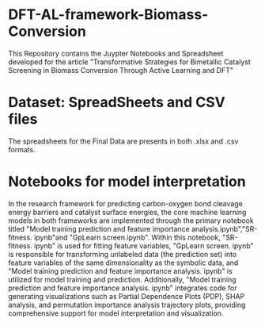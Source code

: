 # DFT-AL-framework-Biomass-Conversion

This Repository contains the Juypter Notebooks and Spreadsheet developed for the article "Transformative Strategies for Bimetallic Catalyst Screening in Biomass Conversion Through Active Learning and DFT"

# Dataset: SpreadSheets and CSV files

The spreadsheets for the Final Data are presents in both .xlsx and .csv formats.

# Notebooks for model interpretation

In the research framework for predicting carbon-oxygen bond cleavage energy barriers and catalyst surface energies, the core machine learning models in both frameworks are implemented through the primary notebook titled "Model training prediction and feature importance analysis.ipynb","SR-fitness.  ipynb"and "GpLearn screen.ipynb". Within this notebook, "SR-fitness.  ipynb" is used for fitting feature variables, "GpLearn screen. ipynb" is responsible for transforming unlabeled data (the prediction set) into feature variables of the same dimensionality as the symbolic data, and "Model training prediction and feature importance analysis. ipynb" is utilized for model training and prediction.   Additionally, "Model training prediction and feature importance analysis. ipynb" integrates code for generating visualizations such as Partial Dependence Plots (PDP), SHAP analysis, and permutation importance analysis trajectory plots, providing comprehensive support for model interpretation and visualization.
